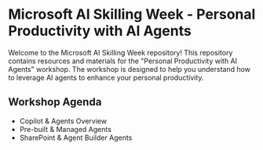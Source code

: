 # Microsoft AI Skilling Week - Personal Productivity with AI Agents

Welcome to the Microsoft AI Skilling Week repository! This repository contains resources and materials for the "Personal Productivity with AI Agents" workshop. The workshop is designed to help you understand how to leverage AI agents to enhance your personal productivity.

## Workshop Agenda

- Copilot & Agents Overview
- Pre-built & Managed Agents
- SharePoint & Agent Builder Agents
